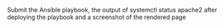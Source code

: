 Submit the Ansible playbook, the output of systemctl status apache2 after deploying the playbook and a screenshot of the rendered page
